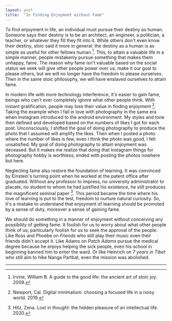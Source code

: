 ```yaml
---
layout: post
title:  "In Finding Enjoyment without Fame"
---
```


To find enjoyment in life, an individual must pursue their destiny as human. Someone says their destiny is to be an architect, an engineer, a politician, a  teacher, or whatever they fill they fit into it. While others don't even know their destiny, stoic said it more in general: the destiny as a human is as simple as useful for other fellows human [^1]. This, to attain a valuable life in a simple manner, people mistakenly pursue something that makes them unhappy, fame. The reason why fame isn't valuable based on the social status we seek will give other people power over us; make it our goal to please others, but we will no longer have the freedom to please ourselves. Then in the same stoic philosophy, we will have enslaved ourselves to attain fame.

In modern life with more technology interference, it's easier to gain fame, beings who can't ever completely ignore what other people think. With instant gratification, people may lose their value in finding enjoyment [^2]. Taking the example when I fall in love with photography in the same era when Instagram introduced to the android environment. My styles and tone then defined and developed based on the numbers of likes I got for each post. Unconsciously, I shifted the goal of doing photography to produce the photo that I assumed will amplify the likes. Then when I posted a photo where the number of likes is few, even I think the photo was good, I felt unsatisfied. My goal of doing photography to attain enjoyment was deceased. But it makes me realize that doing that Instagram things for photography hobby is worthless; ended with posting the photos nowhere but here.

Neglecting fame also restore the foundation of learning. It was convinced by Einstein's turning point when he worked at the patent office after graduated. Without any professor to impress, no university administrator to placate, no student to whom he had justified his existence, he still produces the magnificent seminal paper [^3]. This period became the time where his love of learning is put to the test, freedom to nurture natural curiosity. So, it's a mistake to understand that enjoyment of learning should be promoted by a sense of duty, moreover a sense of gaining fame.

We should do something in a manner of enjoyment without conceiving any possibility of getting fame. It foolish for us to worry about what other people think of us; particularly foolish for us to seek the approval of the people. Like Ross and Phoebe on *Friends* who still play their music even their friends didn't accept it. Like Adams on *Patch Adams* pursue the medical degree because he enjoys helping the sick people, even his school in beginning banned him to enter the ward. Or like Heinrich on *7 years in Tibet* who still aim to hike Nanga Partbat, even the mission was abolished.


---
[^1]: Irvine, William B. A guide to the good life: the ancient art of stoic joy. 2009.
[^2]: Newport, Cal. Digital minimalism: choosing a focused life in a noisy world. 2019.
[^3]: Hitz, Zena. Lost in thought: the hidden pleasure of an intellectual life. 2020.
